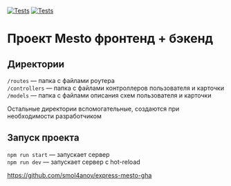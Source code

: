 [![Tests](https://github.com/smol4anov/express-mesto-gha/actions/workflows/tests-13-sprint.yml/badge.svg)](https://github.com/smol4anov/express-mesto-gha/actions/workflows/tests-13-sprint.yml) [![Tests](https://github.com/smol4anov/express-mesto-gha/actions/workflows/tests-14-sprint.yml/badge.svg)](https://github.com/smol4anov/express-mesto-gha/actions/workflows/tests-14-sprint.yml)
# Проект Mesto фронтенд + бэкенд

## Директории

`/routes` — папка с файлами роутера  
`/controllers` — папка с файлами контроллеров пользователя и карточки   
`/models` — папка с файлами описания схем пользователя и карточки  
  
Остальные директории вспомогательные, создаются при необходимости разработчиком

## Запуск проекта

`npm run start` — запускает сервер   
`npm run dev` — запускает сервер с hot-reload

https://github.com/smol4anov/express-mesto-gha
